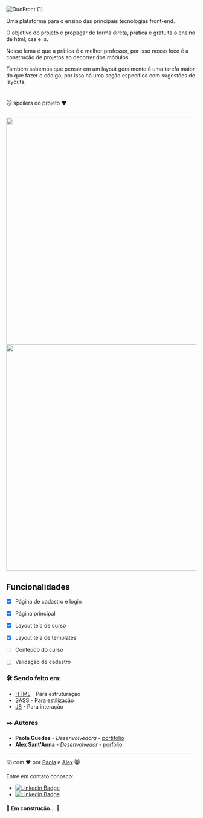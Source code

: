 ![DuoFront (1)](https://user-images.githubusercontent.com/53832972/137567944-f7a5d53d-8bf7-4d0b-adb8-0af7fc1c6295.png)


Uma plataforma para o ensino das principais tecnologias front-end.

O objetivo do projeto é propagar de forma direta, prática e gratuita o ensino de html, css e js.

Nosso lema é que a prática é o melhor professor, por isso nosso foco é a construção de projetos ao decorrer dos módulos.

Também sabemos que pensar em um layout geralmente é uma tarefa maior do que fazer o código, por isso há uma seção específica com sugestões de layouts.

#

😼 spoilers do projeto ♥

<br>

<img src="https://user-images.githubusercontent.com/53832972/137565758-010860ef-f0bc-4002-b5dc-23a4506f12ba.png" width="600">
<img src="https://user-images.githubusercontent.com/53832972/137567006-7dfbd711-0f4e-44b4-a536-52b624925319.png" width="600">

## Funcionalidades

- [x] Página de cadastro e login
- [x] Página principal
- [x] Layout tela de curso
- [x] Layout tela de templates
- [ ] Conteúdo do curso
- [ ] Validação de cadastro


### 🛠️ Sendo feito em:

* [HTML](https://developer.mozilla.org/pt-BR/docs/Web/HTML) - Para estruturação
* [SASS](https://sass-lang.com) - Para estilização
* [JS](https://developer.mozilla.org/pt-BR/docs/Web/JavaScript) - Para interação

### ✒️ Autores

* **Paola Guedes** - *Desenvolvedora* - [portifólio](https://paolaguedes.github.io/blogpessoal/)
* **Alex Sant'Anna** - *Desenvolvedor* - [porfólio](https://htmlpreview.github.io/?https://github.com/alexRicc2/Portifolio/blob/main/index.html)


---
⌨️ com ❤️ por [Paola](https://gist.github.com/paolaguedes) e [Alex](https://github.com/alexRicc2) 😸

Entre em contato conosco:

- [![Linkedin Badge](https://img.shields.io/badge/-PaolaGuedes-blue?style=flat-square&logo=Linkedin&logoColor=white&link=https://www.linkedin.com/in/paola-guedes-84885b186/)](https://www.linkedin.com/in/paola-guedes-84885b186/) 
- [![Linkedin Badge](https://img.shields.io/badge/-AlexSant'Anna-blue?style=flat-square&logo=Linkedin&logoColor=white&link=https://www.linkedin.com/in/alex-ricardo-rodrigues-sant-anna/)](https://www.linkedin.com/in/alex-ricardo-rodrigues-sant-anna/) 


<h4> 🚀 Em construção...  🚧 </h4>
